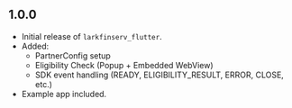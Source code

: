 ## 1.0.0

- Initial release of `larkfinserv_flutter`.
- Added:
    - PartnerConfig setup
    - Eligibility Check (Popup + Embedded WebView)
    - SDK event handling (READY, ELIGIBILITY_RESULT, ERROR, CLOSE, etc.)
- Example app included.
